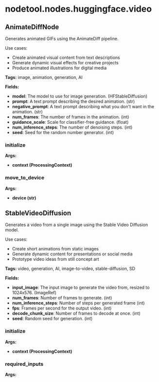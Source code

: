 # nodetool.nodes.huggingface.video

## AnimateDiffNode

Generates animated GIFs using the AnimateDiff pipeline.

Use cases:
- Create animated visual content from text descriptions
- Generate dynamic visual effects for creative projects
- Produce animated illustrations for digital media

**Tags:** image, animation, generation, AI

**Fields:**
- **model**: The model to use for image generation. (HFStableDiffusion)
- **prompt**: A text prompt describing the desired animation. (str)
- **negative_prompt**: A text prompt describing what you don't want in the animation. (str)
- **num_frames**: The number of frames in the animation. (int)
- **guidance_scale**: Scale for classifier-free guidance. (float)
- **num_inference_steps**: The number of denoising steps. (int)
- **seed**: Seed for the random number generator. (int)

### initialize

**Args:**
- **context (ProcessingContext)**

### move_to_device

**Args:**
- **device (str)**


## StableVideoDiffusion

Generates a video from a single image using the Stable Video Diffusion model.

Use cases:
- Create short animations from static images
- Generate dynamic content for presentations or social media
- Prototype video ideas from still concept art

**Tags:** video, generation, AI, image-to-video, stable-diffusion, SD

**Fields:**
- **input_image**: The input image to generate the video from, resized to 1024x576. (ImageRef)
- **num_frames**: Number of frames to generate. (int)
- **num_inference_steps**: Number of steps per generated frame (int)
- **fps**: Frames per second for the output video. (int)
- **decode_chunk_size**: Number of frames to decode at once. (int)
- **seed**: Random seed for generation. (int)

### initialize

**Args:**
- **context (ProcessingContext)**

### required_inputs

**Args:**


